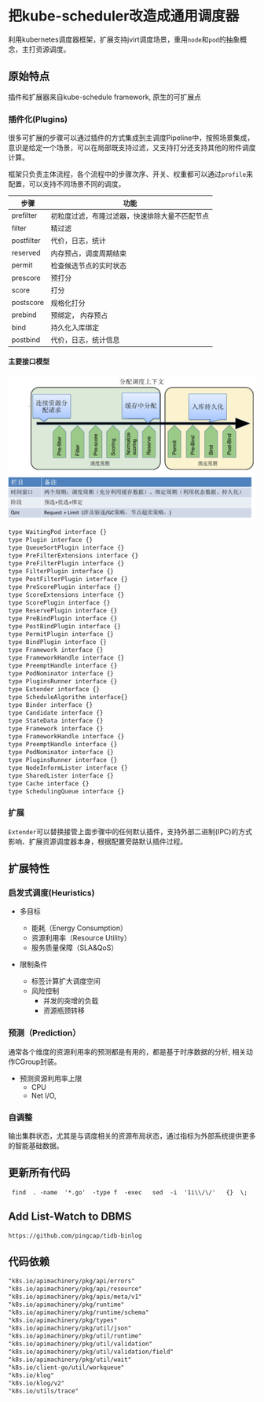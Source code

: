 # 把kube-scheduler改造成通用调度器

利用kubernetes调度器框架，扩展支持jvirt调度场景，重用`node`和`pod`的抽象概念，主打资源调度。

## 原始特点 

插件和扩展器来自kube-schedule framework, 原生的可扩展点

### 插件化(Plugins)

很多可扩展的步骤可以通过插件的方式集成到主调度Pipeline中，按照场景集成，意识是给定一个场景，可以在局部既支持过滤，又支持打分还支持其他的附件调度计算。

框架只负责主体流程，各个流程中的步骤次序、开关、权重都可以通过`profile`来配置，可以支持不同场景不同的调度。


|步骤|功能|
| --  | -- |
|prefilter|初粒度过滤，布隆过滤器，快速排除大量不匹配节点|
|filter | 精过滤 |
|postfilter| 代价，日志，统计  |
|reserved | 内存预占，调度周期结束|
|permit| 检查候选节点的实时状态 |
|prescore| 预打分 |
|score | 打分|
|postscore| 规格化打分 |
|prebind| 预绑定， 内存预占 |
|bind| 持久化入库绑定 |
|postbind| 代价，日志，统计信息|

#### 主要接口模型

![architecuture](../docs/img/architecture.png)

```text 
type WaitingPod interface {}
type Plugin interface {}
type QueueSortPlugin interface {}
type PreFilterExtensions interface {}
type PreFilterPlugin interface {}
type FilterPlugin interface {}
type PostFilterPlugin interface {}
type PreScorePlugin interface {}
type ScoreExtensions interface {}
type ScorePlugin interface {}
type ReservePlugin interface {}
type PreBindPlugin interface {}
type PostBindPlugin interface {}
type PermitPlugin interface {}
type BindPlugin interface {}
type Framework interface {}
type FrameworkHandle interface {}
type PreemptHandle interface {}
type PodNominator interface {}
type PluginsRunner interface {}
type Extender interface {}
type ScheduleAlgorithm interface{}
type Binder interface {}
type Candidate interface {}
type StateData interface {}
type Framework interface {}
type FrameworkHandle interface {}
type PreemptHandle interface {}
type PodNominator interface {}
type PluginsRunner interface {}
type NodeInformLister interface {}
type SharedLister interface {}
type Cache interface {}
type SchedulingQueue interface {}
```


### 扩展

`Extender`可以替换接管上面步骤中的任何默认插件，支持外部二进制(IPC)的方式影响、扩展资源调度器本身，根据配置旁路默认插件过程。

## 扩展特性

### 启发式调度(Heuristics)

- 多目标
    - 能耗（Energy Consumption）
    - 资源利用率（Resource Utility）
    - 服务质量保障（SLA&QoS）   
    
- 限制条件
    - 标签计算扩大调度空间
    - 风险控制
        - 并发的突增的负载 
        - 资源瓶颈转移   
        
### 预测（Prediction）

通常各个维度的资源利用率的预测都是有用的，都是基于时序数据的分析, 相关动作CGroup封装。

- 预测资源利用率上限
    - CPU
    - Net I/O,

### 自调整

输出集群状态，尤其是与调度相关的资源布局状态，通过指标为外部系统提供更多的智能基础数据。 
 

## 更新所有代码
```shell
 find  . -name  '*.go'  -type f  -exec   sed  -i  '1i\\/\/'   {}  \;
```



## Add List-Watch to DBMS

```text
https://github.com/pingcap/tidb-binlog
``` 


## 代码依赖

```text
"k8s.io/apimachinery/pkg/api/errors"
"k8s.io/apimachinery/pkg/api/resource"
"k8s.io/apimachinery/pkg/apis/meta/v1"
"k8s.io/apimachinery/pkg/runtime"
"k8s.io/apimachinery/pkg/runtime/schema"
"k8s.io/apimachinery/pkg/types"
"k8s.io/apimachinery/pkg/util/json"
"k8s.io/apimachinery/pkg/util/runtime"
"k8s.io/apimachinery/pkg/util/validation"
"k8s.io/apimachinery/pkg/util/validation/field"
"k8s.io/apimachinery/pkg/util/wait"
"k8s.io/client-go/util/workqueue"
"k8s.io/klog"
"k8s.io/klog/v2"
"k8s.io/utils/trace"
```


